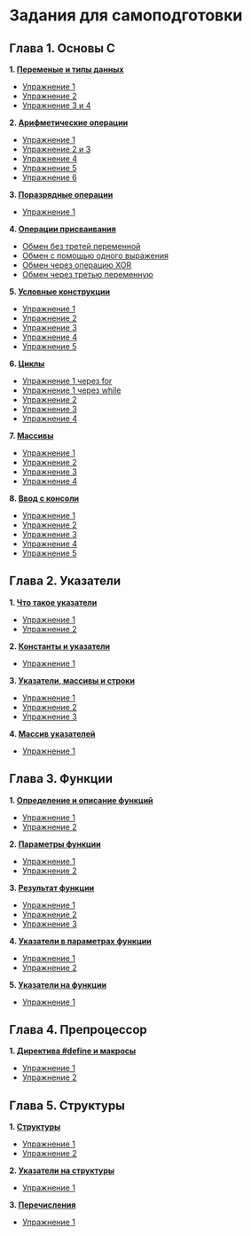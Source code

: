 # Задания для самоподготовки
## Глава 1. Основы С

**1. [Переменые и типы данных](https://github.com/Evgen-Lug/forder-1/tree/main/folder%201)** 
   + [Упражнение 1](https://github.com/Evgen-Lug/forder-1/blob/main/folder%201/ex.1)
   + [Упражнение 2](https://github.com/Evgen-Lug/forder-1/blob/main/folder%201/ex.2)
   + [Упражнение 3 и 4](https://github.com/Evgen-Lug/forder-1/blob/main/folder%201/ex%2C3%20and%20ex.4)
   
**2. [Арифметические операции](https://github.com/Evgen-Lug/forder-1/tree/main/folder%202)**
   + [Упражнение 1](https://github.com/Evgen-Lug/forder-1/blob/main/folder%202/ex.1)
   + [Упражнение 2 и 3](https://github.com/Evgen-Lug/forder-1/blob/main/folder%202/ex.2%20and%20ex.3)
   + [Упражнение 4](https://github.com/Evgen-Lug/forder-1/blob/main/folder%202/ex.4)
   + [Упражнение 5](https://github.com/Evgen-Lug/forder-1/blob/main/folder%202/ex.5)
   + [Упражнение 6](https://github.com/Evgen-Lug/forder-1/blob/main/folder%202/ex.6)

**3. [Поразрядные операции](https://github.com/Evgen-Lug/forder-1/tree/main/folder%203)**
   + [Упражнение 1](https://github.com/Evgen-Lug/forder-1/blob/main/folder%203/ex.1)
   
**4. [Операции присваивания](https://github.com/Evgen-Lug/forder-1/tree/main/folder%204)**
   + [Обмен без третей переменной](https://github.com/Evgen-Lug/forder-1/blob/main/folder%204/ex.1)
   + [Обмен с помощью одного выражения](https://github.com/Evgen-Lug/forder-1/blob/main/folder%204/ex.2)
   + [Обмен через операцию XOR](https://github.com/Evgen-Lug/forder-1/blob/main/folder%204/ex.3)
   + [Обмен через третью переменную](https://github.com/Evgen-Lug/forder-1/blob/main/folder%204/ex.4)

**5. [Условные конструкции](https://github.com/Evgen-Lug/forder-1/tree/main/folder%205)**
   + [Упражнение 1](https://github.com/Evgen-Lug/forder-1/blob/main/folder%205/ex.1)
   + [Упражнение 2](https://github.com/Evgen-Lug/forder-1/blob/main/folder%205/ex.2)
   + [Упражнение 3](https://github.com/Evgen-Lug/forder-1/blob/main/folder%205/ex.3)
   + [Упражнение 4](https://github.com/Evgen-Lug/forder-1/blob/main/folder%205/ex.4)
   + [Упражнение 5](https://github.com/Evgen-Lug/forder-1/blob/main/folder%205/ex.5)

**6. [Циклы](https://github.com/Evgen-Lug/forder-1/tree/main/folder%206)**
   + [Упражнение 1 через for](https://github.com/Evgen-Lug/forder-1/blob/main/folder%206/ex.1.1)
   + [Упражнение 1 через while](https://github.com/Evgen-Lug/forder-1/blob/main/folder%206/ex.1.2)
   + [Упражнение 2](https://github.com/Evgen-Lug/forder-1/blob/main/folder%206/ex.2)
   + [Упражнение 3](https://github.com/Evgen-Lug/forder-1/blob/main/folder%206/ex.3)
   + [Упражнение 4](https://github.com/Evgen-Lug/forder-1/blob/main/folder%206/ex.4)

**7. [Массивы](https://github.com/Evgen-Lug/forder-1/tree/main/folder%207)**
   + [Упражнение 1](https://github.com/Evgen-Lug/forder-1/blob/main/folder%207/ex.1)
   + [Упражнение 2](https://github.com/Evgen-Lug/forder-1/blob/main/folder%207/ex.2)
   + [Упражнение 3](https://github.com/Evgen-Lug/forder-1/blob/main/folder%207/ex.3)
   + [Упражнение 4](https://github.com/Evgen-Lug/forder-1/blob/main/folder%207/ex.4)

**8. [Ввод с консоли](https://github.com/Evgen-Lug/forder-1/tree/main/folder%208)**
   + [Упражнение 1](https://github.com/Evgen-Lug/forder-1/blob/main/folder%208/ex.1)
   + [Упражнение 2](https://github.com/Evgen-Lug/forder-1/blob/main/folder%208/ex.2)
   + [Упражнение 3](https://github.com/Evgen-Lug/forder-1/blob/main/folder%208/ex.3)
   + [Упражнение 4](https://github.com/Evgen-Lug/forder-1/blob/main/folder%208/ex.4)
   + [Упражнение 5](https://github.com/Evgen-Lug/forder-1/blob/main/folder%208/ex.5)
   
## Глава 2. Указатели
**1. [Что такое указатели](https://github.com/Evgen-Lug/forder-1/tree/main/folder%209)** 
   + [Упражнение 1](https://github.com/Evgen-Lug/forder-1/blob/main/folder%209/ex.1)
   + [Упражнение 2](https://github.com/Evgen-Lug/forder-1/blob/main/folder%209/ex.2)

**2. [Константы и указатели](https://github.com/Evgen-Lug/forder-1/tree/main/folder%2010)** 
   + [Упражнение 1](https://github.com/Evgen-Lug/forder-1/blob/main/folder%2010/ex.1)

**3. [Указатели, массивы и строки](https://github.com/Evgen-Lug/forder-1/tree/main/folder%2011)**
   + [Упражнение 1](https://github.com/Evgen-Lug/forder-1/blob/main/folder%2011/ex.1)
   + [Упражнение 2](https://github.com/Evgen-Lug/forder-1/blob/main/folder%2011/ex.2)
   + [Упражнение 3](https://github.com/Evgen-Lug/forder-1/blob/main/folder%2011/ex.3)

**4. [Массив указателей](https://github.com/Evgen-Lug/forder-1/tree/main/folder%2012)**
   + [Упражнение 1](https://github.com/Evgen-Lug/forder-1/blob/main/folder%2012/ex.1)

## Глава 3. Функции
**1. [Определение и описание функций](https://github.com/Evgen-Lug/forder-1/tree/main/folder%2013)** 
   + [Упражнение 1](https://github.com/Evgen-Lug/forder-1/blob/main/folder%2013/ex.1)
   + [Упражнение 2](https://github.com/Evgen-Lug/forder-1/blob/main/folder%2013/ex.2)

**2. [Параметры функции](https://github.com/Evgen-Lug/forder-1/tree/main/folder%2014)** 
   + [Упражнение 1](https://github.com/Evgen-Lug/forder-1/blob/main/folder%2014/ex.1)
   + [Упражнение 2](https://github.com/Evgen-Lug/forder-1/blob/main/folder%2014/ex.2)

**3. [Результат функции](https://github.com/Evgen-Lug/forder-1/tree/main/folder%2015)**
   + [Упражнение 1](https://github.com/Evgen-Lug/forder-1/blob/main/folder%2015/ex.1)
   + [Упражнение 2](https://github.com/Evgen-Lug/forder-1/blob/main/folder%2015/ex.2)
   + [Упражнение 3](https://github.com/Evgen-Lug/forder-1/blob/main/folder%2015/ex.3)

**4. [Указатели в параметрах функции](https://github.com/Evgen-Lug/forder-1/tree/main/folder%2016)**
   + [Упражнение 1](https://github.com/Evgen-Lug/forder-1/blob/main/folder%2016/ex.1)
   + [Упражнение 2](https://github.com/Evgen-Lug/forder-1/blob/main/folder%2016/ex.2)

**5. [Указатели на функции](https://github.com/Evgen-Lug/forder-1/tree/main/folder%2017)**
   + [Упражнение 1](https://github.com/Evgen-Lug/forder-1/blob/main/folder%2017/ex.1)

## Глава 4. Препроцессор
**1. [Директива #define и макросы](https://github.com/Evgen-Lug/forder-1/tree/main/folder%2018)** 
   + [Упражнение 1](https://github.com/Evgen-Lug/forder-1/blob/main/folder%2018/ex.%201)
   + [Упражнение 2](https://github.com/Evgen-Lug/forder-1/blob/main/folder%2018/ex.%202)

## Глава 5. Структуры
**1. [Структуры](https://github.com/Evgen-Lug/forder-1/tree/main/folder%2019)** 
   + [Упражнение 1](https://github.com/Evgen-Lug/forder-1/blob/main/folder%2019/ex.%201)
   + [Упражнение 2](https://github.com/al39tt/a/blob/main/folder%2019/ex.%202)

**2. [Указатели на структуры](https://github.com/al39tt/a/tree/main/folder%2020)** 
   + [Упражнение 1](https://github.com/al39tt/a/blob/main/folder%2020/ex.%201)

**3. [Перечисления](https://github.com/al39tt/a/tree/main/folder%2021)**
   + [Упражнение 1](https://github.com/al39tt/a/blob/main/folder%2021/ex.%201)
